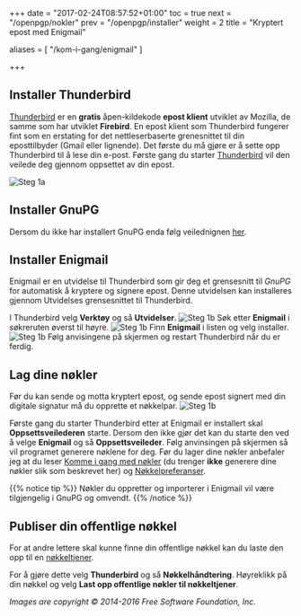 +++
date = "2017-02-24T08:57:52+01:00"
toc = true
next = "/openpgp/nokler"
prev = "/openpgp/installer"
weight = 2
title = "Kryptert epost med Enigmail"

aliases = [
    "/kom-i-gang/enigmail"
]

+++

Installer Thunderbird
---------------------
[Thunderbird](https://www.mozilla.org/nb-NO/thunderbird/) er en **gratis**
åpen-kildekode **epost klient** utviklet av Mozilla, de samme som har utviklet
**Firebird**. En epost klient som Thunderbird fungerer fint som en erstating for
det nettleserbaserte grenesnittet til din eposttilbyder (Gmail eller lignende).
Det første du må gjøre er å sette opp Thunderbird til å lese din e-post. Første
gang du starter [Thunderbird](https://www.mozilla.org/nb-NO/thunderbird/) vil
den veilede deg gjennom oppsettet av din epost.

![Steg 1a](/images/step1a-install-wizard.png?width=30%)

Installer GnuPG
---------------
Dersom du ikke har installert GnuPG enda følg veilednignen
[her](/openpgp/hva-er-openpgp/#kom-i-gang).

Installer Enigmail
------------------
Enigmail er en utvidelse til Thunderbird som gir deg et grensesnitt til *GnuPG*
for automatisk å kryptere og signere epost. Denne utvidelsen kan installeres
gjennom Utvidelses grensesnittet til Thunderbird.

I Thunderbird velg **Verktøy** og så **Utvidelser**.
![Steg 1b](/images/step1b-01-tools-addons.png?width=20%)
Søk etter **Enigmail** i søkreruten øverst til høyre.
![Steg 1b](/images/step1b-02-search.png?width=20%)
Finn **Enigmail** i listen og velg installer.
![Steg 1b](/images/step1b-03-install.png?width=20%)
Følg anvisingene på skjermen og restart Thunderbird når du er ferdig.

Lag dine nøkler
---------------
Før du kan sende og motta kryptert epost, og sende epost signert med din digitale
signatur må du opprette et nøkkelpar.
![Steg 1b](/images/step2a-01-make-keypair.png?width=20%)

Første gang du starter Thunderbird etter at Enigmail er installert skal
**Oppsettsveilederen** starte. Dersom den ikke gjør det kan du starte den ved å
velge **Enigmail** og så **Oppsettsveileder**.
Følg anvinsingen på skjermen så vil programet generere nøklene for deg.
Før du lager dine nøkler anbefaler jeg at du leser
[Komme i gang med nøkler](/openpgp/nokler/) (du trenger **ikke**
generere dine nøkler slik som beskrevet her) og
[Nøkkelpreferanser](/riktig-bruk/noekkelpreferanser/).

{{% notice tip %}}
Nøkler du oppretter og importerer i Enigmail vil være tilgjengelig i GnuPG og omvendt.
{{% /notice %}}

Publiser din offentlige nøkkel
------------------------------
For at andre lettere skal kunne finne din offentlige nøkkel kan du laste den
opp til en [nøkkeltjener](/openpgp/wot/#nøkkelservere).

For å gjøre dette velg **Thunderbird** og så **Nøkkelhåndtering**.
Høyreklikk på din nøkkel og velg **Last opp offentlige nøkler til nøkkeltjener**.

*Images are copyright © 2014-2016 Free Software Foundation, Inc.*
